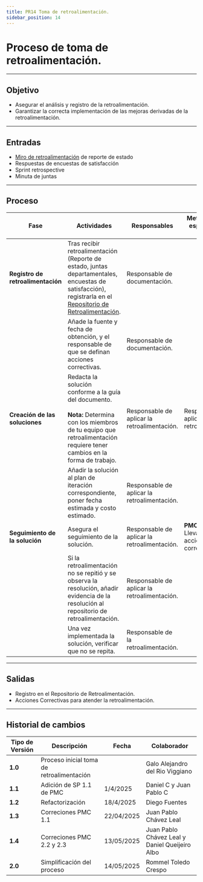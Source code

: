 ```yaml
---
title: PR14 Toma de retroalimentación.
sidebar_position: 14
---
```


# Proceso de toma de retroalimentación.

---

## Objetivo

- Asegurar el análisis y registro de la retroalimentación.
- Garantizar la correcta implementación de las mejoras derivadas de la retroalimentación.

---

## Entradas

- [Miro de retroalimentación](https://miro.com/app/board/uXjVLiydTAs=/) de reporte de estado
- Respuestas de encuestas de satisfacción
- Sprint retrospective
- Minuta de juntas

---

## Proceso

| Fase | Actividades | Responsables | Meta y práctica específica del CMMI |
|------|------------|--------------|--------------------------------------|
| **Registro de retroalimentación** | Tras recibir retroalimentación (Reporte de estado, juntas departamentales, encuestas de satisfacción), registrarla en el [Repositorio de Retroalimentación](https://docs.google.com/spreadsheets/d/1u3bg9GsFHI2haALBqlX3uZALFF3LYtiW8fwFS25-nss/edit?gid=1105647119#gid=1105647119). | Responsable de documentación. | |
| | Añade la fuente y fecha de obtención, y el responsable de que se definan acciones correctivas. | Responsable de documentación. | |
| **Creación de las soluciones** | Redacta la solución conforme a la guía del documento. <br></br> **Nota:** Determina con los miembros de tu equipo que retroalimentación requiere tener cambios en la forma de trabajo. | Responsable de aplicar la retroalimentación. | Responsable de aplicar la retroalimentación. |   |
| | Añadir la solución al plan de iteración correspondiente, poner fecha estimada y costo estimado. | Responsable de aplicar la retroalimentación. | |
| **Seguimiento de la solución** | Asegura el seguimiento de la solución. | Responsable de aplicar la retroalimentación. | **PMC, SP 2.2** Llevar a cabo las acciones correctivas. |
| | Si la retroalimentación no se repitió y se observa la resolución, añadir evidencia de la resolución al repositorio de retroalimentación. | Responsable de aplicar la retroalimentación. | |
| | Una vez implementada la solución, verificar que no se repita. | Responsable de la retroalimentación. | |

---

## Salidas

- Registro en el Repositorio de Retroalimentación.
- Acciones Correctivas para atender la retroalimentación.

---

## Historial de cambios

| **Tipo de Versión** | **Descripción**                             | **Fecha** | **Colaborador**                 |
| ------------------- | ------------------------------------------- | --------- | ------------------------------- |
| **1.0**             | Proceso inicial toma de retroalimentación   |   | Galo Alejandro del Rio Viggiano |
| **1.1**             | Adición de SP 1.1 de PMC                    | 1/4/2025  | Daniel C y Juan Pablo C  |
| **1.2**             | Refactorización                             | 18/4/2025 | Diego Fuentes                    |
|**1.3**| Correciones PMC 1.1 | 22/04/2025 | Juan Pablo Chávez Leal |
|**1.4**| Correciones PMC 2.2 y 2.3 | 13/05/2025 | Juan Pablo Chávez Leal y Daniel Queijeiro Albo |
|**2.0**| Simplificación del proceso | 14/05/2025 | Rommel Toledo Crespo |

